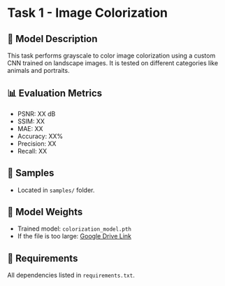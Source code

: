 # Task 1 - Image Colorization

## 🔧 Model Description
This task performs grayscale to color image colorization using a custom CNN trained on landscape images. It is tested on different categories like animals and portraits.

## 📊 Evaluation Metrics
- PSNR: XX dB
- SSIM: XX
- MAE: XX
- Accuracy: XX%
- Precision: XX
- Recall: XX

## 🐾 Samples
- Located in `samples/` folder.

## 💾 Model Weights
- Trained model: `colorization_model.pth`
- If the file is too large: [Google Drive Link](PASTE_YOUR_LINK_HERE)

## 🧪 Requirements
All dependencies listed in `requirements.txt`.
